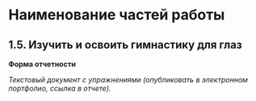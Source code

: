 # Наименование частей работы

## 1.5. Изучить и освоить гимнастику для глаз



**Форма отчетности**


*Текстовый документ с упражнениями (опубликовать в электронном портфолио, ссылка в отчете).*
